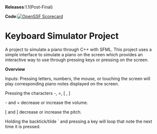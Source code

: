 **Releases**:1.1(Post-Final)

**Code**:[![OpenSSF Scorecard](https://api.scorecard.dev/projects/github.com/Varynx/KeyboardProject/badge)](https://scorecard.dev/viewer/?uri=github.com/Varynx/KeyboardProject)

# **Keyboard Simulator Project**
A project to simulate a piano through C++ with SFML. This project uses a simple interface to simulate a piano on the screen which provides an interactive way to use through pressing keys or pressing on the screen.


**Overview**

Inputs:
Pressing letters, numbers, the mouse, or touching the screen will play corresponding piano notes displayed on the screen.

Pressing the characters -, =, [ , ]

  \- and = decrease or increase the volume.

  [ and ] decrease or increase the pitch.

Holding the backtick/tilde ` and pressing a key will loop that note the next time it is pressed.

